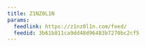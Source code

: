 ```yaml
---
title: Z1NZ0L1N
params:
  feedlink: https://z1nz0l1n.com/feed/
  feedid: 3b61b811ca9dd48d96483b7270bc2cf5
---
```

